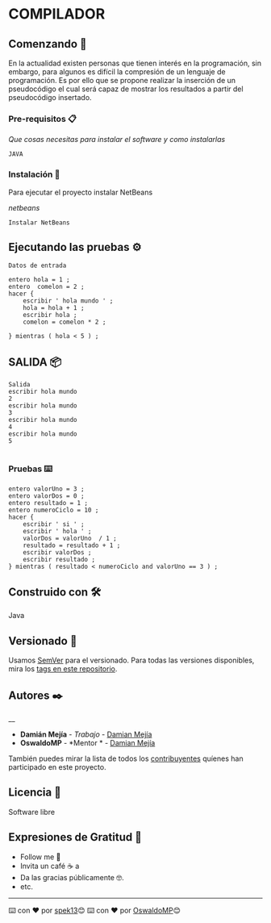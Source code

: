 
# COMPILADOR



## Comenzando 🚀

En la actualidad existen personas que tienen interés en la programación, sin embargo, para algunos es difícil la compresión de un lenguaje de programación. Es por ello que se propone realizar la inserción de un pseudocódigo el cual será capaz de mostrar los resultados a partir del pseudocódigo insertado.




### Pre-requisitos 📋

_Que cosas necesitas para instalar el software y como instalarlas_

```
JAVA 
```

### Instalación 🔧

Para ejecutar el proyecto instalar NetBeans 

_netbeans_

```
Instalar NetBeans
```





## Ejecutando las pruebas ⚙️


```
Datos de entrada  
 
entero hola = 1 ; 
entero  comelon = 2 ; 
hacer { 
    escribir ' hola mundo ' ; 
    hola = hola + 1 ; 
    escribir hola ; 
    comelon = comelon * 2 ; 
 
} mientras ( hola < 5 ) ; 
```
## SALIDA 📦



```
Salida  
escribir hola mundo  
2 
escribir hola mundo  
3 
escribir hola mundo  
4 
escribir hola mundo  
5 
 
```
### Pruebas  ⌨️



```
entero valorUno = 3 ;
entero valorDos = 0 ;
entero resultado = 1 ;
entero numeroCiclo = 10 ;
hacer {
	escribir ' si ' ; 
	escribir ' hola ' ;
	valorDos = valorUno  / 1 ;
	resultado = resultado + 1 ;
	escribir valorDos ;
	escribir resultado ;
} mientras ( resultado < numeroCiclo and valorUno == 3 ) ;
```





## Construido con 🛠️
Java 



## Versionado 📌

Usamos [SemVer](http://semver.org/) para el versionado. Para todas las versiones disponibles, mira los [tags en este repositorio](https://github.com/spek13/Compilador).

## Autores ✒️

__

* **Damián Mejía** - *Trabajo* - [Damian Mejía](https://github.com/spek13/Compilador)
* **OswaldoMP** - *Mentor * - [Damian Mejía](https://github.com/OswaldoMP)



También puedes mirar la lista de todos los [contribuyentes](https://github.com/spek13/Compilador/contributors) quíenes han participado en este proyecto. 

## Licencia 📄
Software libre


## Expresiones de Gratitud 🎁

* Follow me 📢
* Invita un café ☕ a 
* Da las gracias públicamente 🤓.
* etc.



---
⌨️ con ❤️ por [spek13](https://github.com/spek13)😊
⌨️ con ❤️ por [OswaldoMP](https://github.com/OswaldoMP)😊


